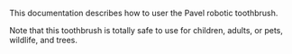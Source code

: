 This documentation describes how to user the Pavel robotic toothbrush.

Note that this toothbrush is totally safe to use for children, adults, or pets, wildlife, and trees.

